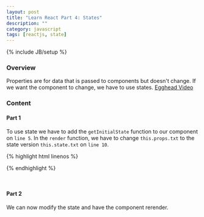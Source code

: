 ```yaml
---
layout: post
title: "Learn React Part 4: States"
description: ""
category: javascript
tags: [reactjs, state]
---
```

{% include JB/setup %}

<!-- Overview -->
<h3>Overview</h3>

Properties are for data that is passed to components but doesn't change. If we want the component to change, we have to use states. [Egghead Video](https://egghead.io/lessons/react-state-basics)

<!-- Content -->
<h3>Content</h3>

<!-- Part 1 -->
<h4>Part 1</h4>

To use state we have to add the `getInitialState` function to our component on `line 5`. In the `render` function, we have to change `this.props.txt` to the state version `this.state.txt` on `line 10`.

{% highlight html linenos %}
<script type="text/jsx">
    /*** @jsx React.DOM */
    var APP = React.createClass({
        getInitialState:function(){
            return { txt: "this is the txt prop", id:0 };
        },
        render:function(){
            return (
                    <div>
                        <h1>{this.state.txt}</h1>
                    </div>
                    )
        }
    });

    React.renderComponent(<APP />,document.body)
</script>
{% endhighlight %}

<br />

<!-- Part 2 -->
<h4>Part 2</h4>

We can now modify the state and have the component rerender.